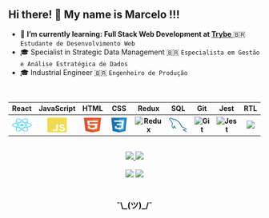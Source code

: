 ## Hi there! 🖖 My name is Marcelo !!!

- 🌱  **I’m currently learning: Full Stack Web Development at <a href="https://www.betrybe.com/" target="_blank"> Trybe </a>** 🇧🇷 ``` Estudante de Desenvolvimento Web ``` 
- 🎓  Specialist in Strategic Data Management 🇧🇷 ``` Especialista em Gestão e Análise Estratégica de Dados ```
- 🎓  Industrial Engineer 🇧🇷 ``` Engenheiro de Produção ``` 

<div style="display: inline_block" align="center"><br>

<table>
  <tr>
    <th>React</th>
    <!--
    <th>TypeScript</th>
    <th>Python</th>
    -->
    <th>JavaScript</th>
    <th>HTML</th>
    <th>CSS</th>
    <th>Redux</th>
    <th>SQL</th>
    <th>Git</th>
    <th>Jest</th>
    <th>RTL</th>
    <!--
    <th>Node</th>
    <th>Docker</th>
    <th>Bootstrap</th>
    -->
  </tr>
  <tr>
    <th><img align="center" alt="React" height="30" width="40" src="https://raw.githubusercontent.com/devicons/devicon/master/icons/react/react-original.svg"></th>
    <!--
    <th><img align="center" alt="TypeScript" height="30" width="40" src="https://raw.githubusercontent.com/devicons/devicon/master/icons/typescript/typescript-plain.svg"></th>
    <th><img align="center" alt="Python" height="30" width="40" src="https://raw.githubusercontent.com/devicons/devicon/master/icons/python/python-original.svg"></th>
    -->
    <th><img align="center" alt="JavaScript" height="30" width="40" src="https://raw.githubusercontent.com/devicons/devicon/master/icons/javascript/javascript-plain.svg"></th>
    <th><img align="center" alt="HTML" height="30" width="40" src="https://raw.githubusercontent.com/devicons/devicon/master/icons/html5/html5-original.svg"></th>
    <th><img align="center" alt="CSS" height="30" width="40" src="https://raw.githubusercontent.com/devicons/devicon/master/icons/css3/css3-original.svg"></th>
    <th><img align="center" alt="Redux" height="30" width="40" src="https://cdn.jsdelivr.net/gh/devicons/devicon/icons/redux/redux-original.svg"></th>
    <th><img align="center" alt="SQL-server" height="30" width="40" src="https://raw.githubusercontent.com/devicons/devicon/master/icons/mysql/mysql-original.svg"></th>
    <th><img align="center" alt="Git" height="30" width="40" src="https://cdn.jsdelivr.net/gh/devicons/devicon/icons/git/git-original.svg"></th>
    <th><img align="center" alt="Jest" height="30" width="40" src="https://cdn.jsdelivr.net/gh/devicons/devicon/icons/jest/jest-plain.svg"></th>
    <th><img height="36" src="https://testing-library.com/img/octopus-128x128.png"></th>
    <!--
    <th><img align="center" alt="Node" height="30" width="40" src="https://cdn.jsdelivr.net/gh/devicons/devicon/icons/nodejs/nodejs-original.svg"></th>
    <th><img align="center" alt="Docker" height="30" width="40" src="https://cdn.jsdelivr.net/gh/devicons/devicon/icons/docker/docker-plain.svg"></th>
    <th><img align="center" alt="Bootstrap" height="30" width="40" src="https://cdn.jsdelivr.net/gh/devicons/devicon/icons/bootstrap/bootstrap-original.svg"></th>
    -->
  </tr>
</table>

      
  
<!-- Site para buscar os icones: https://devicon.dev/ -->

</div>



<br>

<div align="center">
  <a href="https://www.linkedin.com/in/marcelo-mls/" target="_blank"> 
  <img height="180em" src="https://github-readme-stats.vercel.app/api?username=marcelo-mls&show_icons=true&theme=dark&include_all_commits=true&count_private=true"/>
  <img height="180em" src="https://github-readme-stats.vercel.app/api/top-langs/?username=marcelo-mls&layout=compact&langs_count=7&theme=dark"/></a>
</div>
  
<br>
 
<div align="center"> 
  <a href="https://www.linkedin.com/in/marcelo-mls/" target="_blank"><img src="https://img.shields.io/badge/-LinkedIn-%230077B5?style=for-the-badge&logo=linkedin&logoColor=white" target="_blank"></a> 
  <a href="https://letterboxd.com/MarceloMLS/" target="_blank"> <img src="https://img.shields.io/badge/-Letterboxd-03A61C?style=for-the-badge&logo=audi&logoColor=white" target="_blank"> </a>
  <!--   <a href="https://www.instagram.com/marquesmls/" target="_blank"><img src="https://img.shields.io/badge/-Instagram-%23E4405F?style=for-the-badge&logo=instagram&logoColor=white" target="_blank"></a> -->
</div>

<br>
  
<h3 align="center"> ¯\_(ツ)_/¯ </h3>
